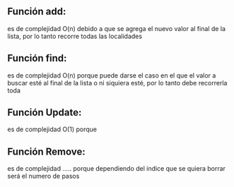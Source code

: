 ## Función add: 
es de complejidad O(n) debido a que se agrega el nuevo valor al final de la lista, por lo tanto recorre todas las localidades
## Función find:
es de complejidad O(n) porque puede darse el caso en el que el valor a buscar esté al final de la lista o ni siquiera esté, por lo tanto debe recorrerla toda
## Función Update:
es de complejidad O(1) porque 
## Función Remove:
es de complejidad ..... porque dependiendo del indice que se quiera borrar será el numero de pasos
